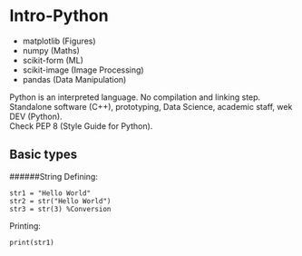 # Intro-Python

* matplotlib (Figures)
* numpy (Maths)
* scikit-form (ML)
* scikit-image (Image Processing)
* pandas (Data Manipulation)


Python is an interpreted language. No compilation and linking step.
<br/>
Standalone software (C++), prototyping, Data Science, academic staff, wek DEV (Python).
<br/>
Check PEP 8 (Style Guide for Python).

## Basic types

######String
Defining:
```
str1 = "Hello World"
str2 = str("Hello World")
str3 = str(3) %Conversion
```
Printing:
```
print(str1)
```
